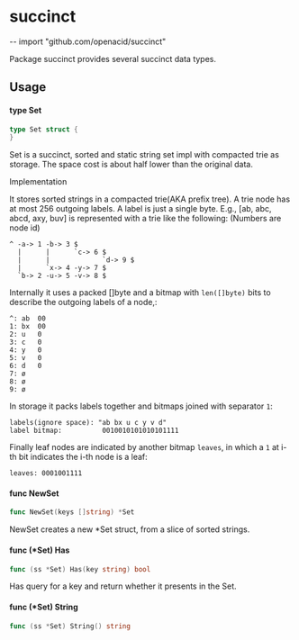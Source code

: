 # succinct
--
    import "github.com/openacid/succinct"

Package succinct provides several succinct data types.

## Usage

#### type Set

```go
type Set struct {
}
```

Set is a succinct, sorted and static string set impl with compacted trie as
storage. The space cost is about half lower than the original data.


Implementation

It stores sorted strings in a compacted trie(AKA prefix tree). A trie node has
at most 256 outgoing labels. A label is just a single byte. E.g., [ab, abc,
abcd, axy, buv] is represented with a trie like the following: (Numbers are node
id)

    ^ -a-> 1 -b-> 3 $
      |      |      `c-> 6 $
      |      |             `d-> 9 $
      |      `x-> 4 -y-> 7 $
      `b-> 2 -u-> 5 -v-> 8 $

Internally it uses a packed []byte and a bitmap with `len([]byte)` bits to
describe the outgoing labels of a node,:

    ^: ab  00
    1: bx  00
    2: u   0
    3: c   0
    4: y   0
    5: v   0
    6: d   0
    7: ø
    8: ø
    9: ø

In storage it packs labels together and bitmaps joined with separator `1`:

    labels(ignore space): "ab bx u c y v d"
    label bitmap:          0010010101010101111

Finally leaf nodes are indicated by another bitmap `leaves`, in which a `1` at
i-th bit indicates the i-th node is a leaf:

    leaves: 0001001111

#### func  NewSet

```go
func NewSet(keys []string) *Set
```
NewSet creates a new *Set struct, from a slice of sorted strings.

#### func (*Set) Has

```go
func (ss *Set) Has(key string) bool
```
Has query for a key and return whether it presents in the Set.

#### func (*Set) String

```go
func (ss *Set) String() string
```
